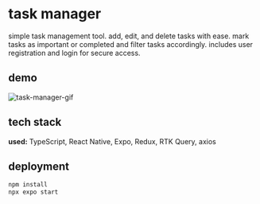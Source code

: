 # task manager

simple task management tool. add, edit, and delete tasks with ease. mark tasks as important or completed and filter tasks accordingly. includes user registration and login for secure access.

## demo

![task-manager-gif](https://s3.ezgif.com/tmp/ezgif-3-a7a54e4aef.gif)

## tech stack

**used:** TypeScript, React Native, Expo, Redux, RTK Query, axios

## deployment

```bash
npm install
npx expo start
```
